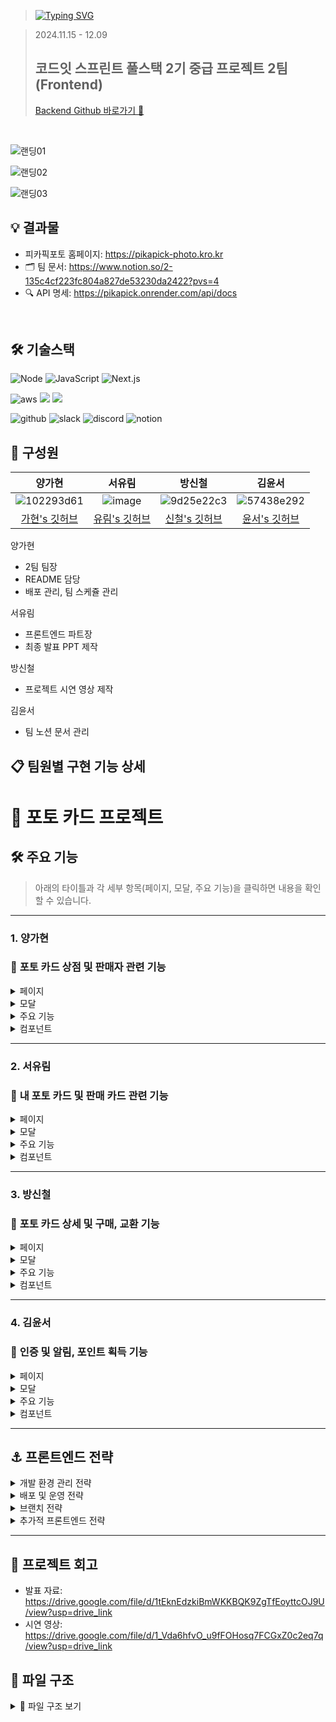 > [![Typing SVG](https://readme-typing-svg.demolab.com?font=Poppins&weight=900&size=46&pause=1000&color=F7D511&vCenter=true&width=435&lines=pikapick+photo)](https://git.io/typing-svg)

> 2024.11.15 - 12.09
> ## 코드잇 스프린트 풀스택 2기 중급 프로젝트 2팀 (Frontend)
> [Backend Github 바로가기 🔗](https://github.com/2-FavoritePhoto-2/2-FavoritePhoto-2-BE)
> 
<br />

![랜딩01](https://github.com/user-attachments/assets/058a430f-2382-45c1-8599-27922dc17067)

![랜딩02](https://github.com/user-attachments/assets/7c149550-721d-45e7-be26-2e3720a49b91)

![랜딩03](https://github.com/user-attachments/assets/71f04101-1647-48f0-a9eb-99fc89fdb6b7)


 
## 💡 결과물

- 피카픽포토 홈페이지: https://pikapick-photo.kro.kr
- 🗂️ 팀 문서: https://www.notion.so/2-135c4cf223fc804a827de53230da2422?pvs=4
- 🔍 API 명세: https://pikapick.onrender.com/api/docs

  
<br />

## 🛠️ 기술스택

![Node](https://img.shields.io/badge/Node.js-43853D?style=for-the-badge&logo=node.js&logoColor=white) ![JavaScript](https://img.shields.io/badge/JavaScript-F7DF1E?style=for-the-badge&logo=javascript&logoColor=black) ![Next.js](https://img.shields.io/badge/Next.js-000000?style=for-the-badge&logo=Next.js&logoColor=white)

![aws](https://img.shields.io/badge/Amazon_AWS-FF9900?style=for-the-badge&logo=amazonaws&logoColor=white) <img src="https://img.shields.io/badge/nginx-009639?style=for-the-badge&logo=nginx&logoColor=green"> <img src="https://img.shields.io/badge/PM2-2B037A?style=for-the-badge&logo=PM2&logoColor=green">

![github](https://img.shields.io/badge/GitHub-100000?style=for-the-badge&logo=github&logoColor=white) ![slack](https://img.shields.io/badge/Slack-4A154B?style=for-the-badge&logo=slack&logoColor=white) ![discord](https://img.shields.io/badge/Discord-7289DA?style=for-the-badge&logo=discord&logoColor=white) ![notion](https://img.shields.io/badge/Notion-000000?style=for-the-badge&logo=notion&logoColor=white)

## 💁 구성원

|                       양가현                      |                     서유림                     |                     방신철                     |                     김윤서                     |
| :------------------------------------------------: | :--------------------------------------------: |:--------------------------------------------: | :--------------------------------------------: | 
|![102293d61](https://github.com/user-attachments/assets/6dd2f9e4-9fd9-4ae7-9691-8ebf59155b5e)|![image](https://github.com/user-attachments/assets/c08fed97-9cf2-4a9e-a39b-e72c9928e132)|![9d25e22c3](https://github.com/user-attachments/assets/3f888f9c-17ab-4af2-ac71-87c541eded85)| ![57438e292](https://github.com/user-attachments/assets/f9851293-cbb1-45a0-a2d5-024e8b1845fd)|
| [가현's 깃허브](https://github.com/gahyeon-yang) | [유림's 깃허브](https://github.com/Seo-Yurim) |[신철's 깃허브](https://github.com/bangsinchur) | [윤서's 깃허브](https://github.com/hello-yoon)  |

양가현
- 2팀 팀장
- README 담당
- 배포 관리, 팀 스케쥴 관리

서유림
- 프론트엔드 파트장
- 최종 발표 PPT 제작

방신철
- 프로젝트 시연 영상 제작

김윤서
- 팀 노션 문서 관리

## 📋 팀원별 구현 기능 상세

# 📸 포토 카드 프로젝트

## 🛠️ 주요 기능  
> 아래의 타이틀과 각 세부 항목(페이지, 모달, 주요 기능)을 클릭하면 내용을 확인할 수 있습니다.

---

### 1. 양가현
### 🎨 **포토 카드 상점 및 판매자 관련 기능**
<details>
<summary>페이지</summary>

- **마켓플레이스 페이지**  
- **판매 등록 성공/실패 페이지**  

</details>

<details>
<summary>모달</summary>

- **판매 등록 모달**  
- **포토 카드 수정/판매 취소 모달**  
- **교환 승인/거절 모달**  
- **로그인 필요 모달**  

</details>

<details>
<summary>주요 기능</summary>

- **상점 관리**:  
  - 상점에 등록된 카드 리스트 조회  
  - 검색, 필터(등급, 장르, 설명, 매진 여부 등), 정렬(최신/오래된 순, 낮은/높은 가격 순)  
  - 무한 스크롤링  

- **포토 카드 판매**:  
  - 판매 등록  
  - 판매 정보 수정 및 판매 취소  

- **교환 승인/거절**:  
  - 교환 요청 목록 조회  
  - 교환 제안 승인/거절 처리
 
- **알림 UI**:  
  - 포토 카드 거래와 관련된 알림 제공 (구매 완료, 판매 성사, 교환 승인 등)  
  - 알림 표시 형식:  
    - 1시간~23시간: 시간 단위 표시 (예: 1시간 전)  
    - 24시간~6일: 일 단위 표시 (예: 1일 전)  
    - 7일~3주: 주 단위 표시 (예: 1주일 전)  
    - 4주~11개월: 월 단위 표시 (예: 1개월 전)  
    - 12개월 이상: 년 단위 표시 (예: 1년 전)  

</details>
<details>
<summary>컴포넌트</summary>

- **모달 컴포넌트**  
  - 확인 모달:  
    - 로그인 필요  
    - 구매하기  
    - 교환 제시 취소  
    - 교환 제시 거절  
    - 교환 제시 승인  
    - 판매 내리기  
- **공통 컴포넌트**  
  - 드롭다운  
  - 검색  
  - 모달 레이아웃  
  - 성공/실패 페이지  

</details>

---

### 2. 서유림
### 🧸 **내 포토 카드 및 판매 카드 관련 기능**
<details>
<summary>페이지</summary>

- **마이갤러리 페이지**  
- **포토 카드 등록 페이지**  
- **판매 카드 페이지**  
- **등록 성공/실패 페이지**  

</details>

<details>
<summary>모달</summary>

- **판매 등록 모달**  

</details>

<details>
<summary>주요 기능</summary>

- **구매한 포토 카드 관리**:  
  - 필터, 정렬, 검색, 페이지네이션 지원  
  - 구매한 포토 카드 전체 조회  

- **포토 카드 등록**:  
  - 카드 생성 및 세부 정보 입력  
  - 이름, 최소 가격, 등급, 총 발행량, 장르, 설명 등  

- **판매 카드 관리**:  
  - 판매 상태, 교환 상태 관리  
  - 동일 카드의 일부 판매/교환 구분  

</details>
<details>
<summary>컴포넌트</summary>

- **카드 컴포넌트**  
  - 포토 카드: 상점, 마이갤러리, 내가 제시한 교환목록, 교환 제시 카드  
- **모달 컴포넌트**  
  - 판매하기  
  - 수정하기  
- **공통 컴포넌트**  
  - input / textarea  
- **기타**  
  - 등급 카테고리 컴포넌트  

</details>


---

### 3. 방신철
### 🔄 **포토 카드 상세 및 구매, 교환 기능**
<details>
<summary>페이지</summary>

- **판매 중인 포토 카드 상세 페이지**  
- **구매 성공/실패 페이지**  
- **교환 제시 성공/실패 페이지**  

</details>

<details>
<summary>모달</summary>

- **교환 제시 모달**  
- **교환 제시 취소 모달**  

</details>

<details>
<summary>주요 기능</summary>

- **포토 카드 구매**:  
  - 매진되지 않은 포토 카드를 포인트로 구매  
  - 구매자의 포인트 차감 및 판매자의 포인트 적립  

- **교환 제시**:  
  - 특정 카드에 교환 제안서를 발송  
  - 판매자가 교환 승인 시 카드 소유권 변경  

- **상세 정보 조회**:  
  - 포토 카드의 상세 정보(이름, 등급, 가격 등) 확인  
  - 연관 상품도 카드 형식으로 표시  

</details>
<details>
<summary>컴포넌트</summary>

- **카드 컴포넌트**  
  - 세부 정보 카드:  
    - 상품 정보(구매자 기준)  
    - 상품 정보(판매자 기준)  
    - 내 카드 상세  
    - 판매 시 입력 정보  
- **모달 컴포넌트**  
  - 교환하기  
- **공통 컴포넌트**  
  - 수량 조절  

</details>

---

### 4. 김윤서 
### 🎁 **인증 및 알림, 포인트 획득 기능**
<details>
<summary>페이지</summary>

- **로그인, 회원가입 페이지**  

</details>

<details>
<summary>모달</summary>

- **로그인/회원가입 오류 모달**  
- **포인트 획득 이벤트 모달**  

</details>

<details>
<summary>주요 기능</summary>

- **인증 기능**:  
  - 회원가입, 로그인/로그아웃  
  - 로그인 시 nav바에 유저 프로필 표시  

- **포인트 획득 기능**:  
  - 랜덤 상자 뽑기를 통해 포인트 적립  

</details>
<details>
<summary>컴포넌트</summary>

- **모달 컴포넌트**  
  - 랜덤 포인트 획득  
  - 프로필  
- **기타**  
  - Nav 컴포넌트  

</details>

---

## ⚓️ 프론트엔드 전략
<details> <summary>개발 환경 관리 전략</summary>
 
**`Prettier` `nvm(Node Version Manager)` 활용**

- PrettierRc: 프로젝트 내에서 코드 스타일을 일관되게 유지하기 위해 PrettierRc를 사용하여 세부 설정을 적용했습니다. 이를 통해 코드 가독성을 높이고, 협업 과정에서 발생할 수 있는 스타일 차이를 최소화했습니다.
- nvm: 팀원 간 Node.js 버전 차이로 인한 문제를 방지하기 위해 nvm을 사용했습니다. 환경 설정 및 적용이 간단하여 모든 팀원이 동일한 Node.js 환경에서 작업할 수 있었습니다.
  
</details> <details> <summary>배포 및 운영 전략</summary>
 
**`AWS (EC2)` `Nginx` `PM2` 활용**

- AWS: EC2를 사용해 백엔드와 프론트엔드를 배포했습니다. AWS 환경을 통해 배포 과정에서 실무적인 경험을 쌓았습니다.
- Nginx: Reverse Proxy로 설정하여 프론트엔드와 백엔드 간의 쿠키 사용 및 CORS 문제를 방지했습니다. 이를 통해 모든 요청을 하나의 도메인에서 처리하도록 구성해 배포 후 안정성을 확보했습니다.
- PM2: 프로세스 관리와 로그 모니터링에 활용했습니다. 무중단 배포를 통해 서비스 가용성을 유지하고, 변경 사항을 신속히 반영할 수 있었습니다.

</details> <details> <summary>브랜치 전략</summary>
 
**`main` - `dev` - `feat` 브랜치로 구성**

- main 브랜치: 안정적인 배포용 브랜치로, 최종 프로덕션 환경에서의 신뢰도를 유지했습니다.
- dev 브랜치: 통합과 테스트를 위한 브랜치로, 전체 기능 개발 흐름을 점검했습니다. 개발용으로 AWS에서 실시간 업데이트하며 프론트엔드 작업의 연속성을 보장했습니다.
- feat 브랜치: 개별 기능 구현 및 수정 작업에 사용해 작업 단위를 명확히 하고, 병합 시 충돌을 최소화했습니다.
- 
</details> <details> <summary>추가적 프론트엔드 전략</summary>
 
**`컴포넌트 설계` 및 `협업`**
- 컴포넌트 재사용성 강화: Atomic Design 패턴을 일부 적용해 컴포넌트를 계층적으로 설계했습니다. 이를 통해 UI 컴포넌트의 재사용성을 높이고 유지보수성을 강화했습니다.
- Notion과 Figma: 백엔드와의 원활한 협업을 위해 API 명세 및 디자인 시안 관련 커뮤니케이션 도구로 사용했습니다.
</details>

---

## 🍰 프로젝트 회고

- 발표 자료: https://drive.google.com/file/d/1tEknEdzkiBmWKKBQK9ZgTfEoyttcOJ9U/view?usp=drive_link
- 시연 영상: https://drive.google.com/file/d/1_Vda6hfvO_u9fFOHosq7FCGxZ0c2eq7q/view?usp=drive_link


## 📁 파일 구조
<details>
<summary>📁 파일 구조 보기</summary>

 
```

📦components
 ┣ 📂Common
 ┃ ┣ 📂CardInfo
 ┃ ┣ 📂Dropdown
 ┃ ┃ ┗ 📂Sort
 ┃ ┣ 📂Grade
 ┃ ┣ 📂Input
 ┃ ┣ 📂Modal
 ┃ ┣ 📂Pagination
 ┃ ┣ 📂PhotoCard
 ┃ ┣ 📂Profile
 ┃ ┣ 📂Quantity
 ┃ ┣ 📂RandomBox
 ┃ ┣ 📂SearchBar
 ┃ ┗ 📂SuccessFail
 ┣ 📂CreateCard
 ┣ 📂Landing
 ┣ 📂MyGallery
 ┣ 📂MyShop
 ┗ 📂PocketPlace
📦hooks
📦pages
 ┣ 📂auth
 ┣ 📂card
 ┃ ┗ 📂[id]
 ┣ 📂myGallery
 ┃ ┗ 📂[id]
 ┣ 📂myShop
 ┣ 📂pocketPlace
 ┣ 📂SuccessFail
 ┣ 📜404.js
 ┣ 📜index.js
 ┣ 📜randomtest.js
 ┣ 📜_app.js
 ┗ 📜_document.js
 📦public
 ┣ 📂assets
 ┣ 📂fonts
 ┗ 📜favicon.ico
 📦styles
 
```

